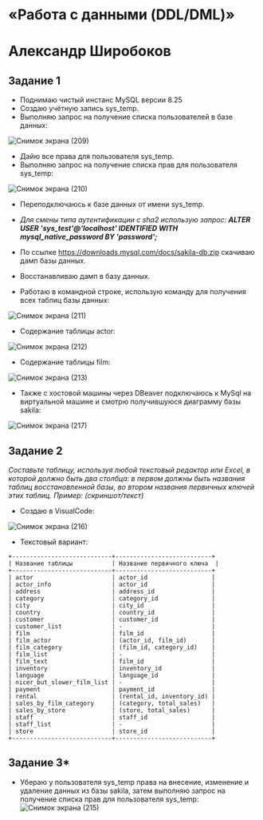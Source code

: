 # «Работа с данными (DDL/DML)»
# Александр Широбоков

## Задание 1
 - Поднимаю чистый инстанс MySQL версии 8.25
 - Создаю учётную запись sys_temp.
 - Выполняю запрос на получение списка пользователей в базе данных:

![Снимок экрана (209)](https://github.com/AleksandrShirobokov/12.02-DDL-DML-/assets/69298696/fc406697-8fea-4ae3-b698-4f4e71aa0cc1)

 - Дайю все права для пользователя sys_temp.
 - Выполняю запрос на получение списка прав для пользователя sys_temp:

![Снимок экрана (210)](https://github.com/AleksandrShirobokov/12.02-DDL-DML-/assets/69298696/8a0245c5-ae21-42fb-9ac4-d3443444687b)

 - Переподключаюсь к базе данных от имени sys_temp.

 - *Для смены типа аутентификации с sha2 использую запрос: **ALTER USER 'sys_test'@'localhost' IDENTIFIED WITH mysql_native_password BY 'password';***

 - По ссылке https://downloads.mysql.com/docs/sakila-db.zip скачиваю дамп базы данных.
 - Восстанавливаю дамп в базу данных.
 - Работаю в командной строке, использую команду для получения всех таблиц базы данных:

![Снимок экрана (211)](https://github.com/AleksandrShirobokov/12.02-DDL-DML-/assets/69298696/fdffe64c-0ea2-4d86-ab49-453df3adb330)

 - Содержание таблицы actor:

![Снимок экрана (212)](https://github.com/AleksandrShirobokov/12.02-DDL-DML-/assets/69298696/76241f35-362f-4473-ad57-1718fc5b9d9c)

 - Содержание таблицы film:

![Снимок экрана (213)](https://github.com/AleksandrShirobokov/12.02-DDL-DML-/assets/69298696/6996a211-62d0-4aff-8ef1-738afd1ffb68)

 - Также с хостовой машины через DBeaver подключаюсь к MySql на виртуальной машине и смотрю получившуюся диаграмму базы sakila:

![Снимок экрана (217)](https://github.com/AleksandrShirobokov/12.02-DDL-DML-/assets/69298696/56db5baa-8bcd-4907-ad24-388da0c4e872)

## Задание 2
*Составьте таблицу, используя любой текстовый редактор или Excel, в которой должно быть два столбца: в первом должны быть названия таблиц восстановленной базы, во втором названия первичных ключей этих таблиц. Пример: (скриншот/текст)*

 - Создаю в VisualCode:

![Снимок экрана (216)](https://github.com/AleksandrShirobokov/12.02-DDL-DML-/assets/69298696/ce90e4dd-4483-43c6-a712-e0c89d5fc55f)

 - Текстовый вариант:
```
+----------------------------+---------------------------+
| Название таблицы           | Название первичного ключа  |
+----------------------------+---------------------------+
| actor                      | actor_id                  |
| actor_info                 | actor_id                  |
| address                    | address_id                |
| category                   | category_id               |
| city                       | city_id                   |
| country                    | country_id                |
| customer                   | customer_id               |
| customer_list              | -                         |
| film                       | film_id                   |
| film_actor                 | (actor_id, film_id)       |
| film_category              | (film_id, category_id)    |
| film_list                  | -                         |
| film_text                  | film_id                   |
| inventory                  | inventory_id              |
| language                   | language_id               |
| nicer_but_slower_film_list | -                         |
| payment                    | payment_id                |
| rental                     | (rental_id, inventory_id) |
| sales_by_film_category     | (category, total_sales)   |
| sales_by_store             | (store, total_sales)      |
| staff                      | staff_id                  |
| staff_list                 | -                         |
| store                      | store_id                  |
+----------------------------+---------------------------+

```


## Задание 3*
 - Убераю у пользователя sys_temp права на внесение, изменение и удаление данных из базы sakila, затем выполняю запрос на получение списка прав для пользователя sys_temp:
![Снимок экрана (215)](https://github.com/AleksandrShirobokov/12.02-DDL-DML-/assets/69298696/097ed657-524d-4fb0-9363-cfb6a6266ef0)


